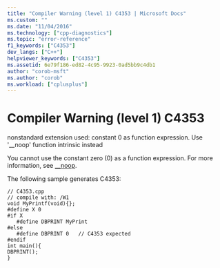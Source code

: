 ```yaml
---
title: "Compiler Warning (level 1) C4353 | Microsoft Docs"
ms.custom: ""
ms.date: "11/04/2016"
ms.technology: ["cpp-diagnostics"]
ms.topic: "error-reference"
f1_keywords: ["C4353"]
dev_langs: ["C++"]
helpviewer_keywords: ["C4353"]
ms.assetid: 6e79f186-ed82-4c95-9923-0ad5bb9c4db1
author: "corob-msft"
ms.author: "corob"
ms.workload: ["cplusplus"]
---
```

# Compiler Warning (level 1) C4353
nonstandard extension used: constant 0 as function expression. Use '__noop' function intrinsic instead  
  
 You cannot use the constant zero (0) as a function expression. For more information, see [__noop](../../intrinsics/noop.md).  
  
 The following sample generates C4353:  
  
```  
// C4353.cpp  
// compile with: /W1  
void MyPrintf(void){};  
#define X 0  
#if X  
   #define DBPRINT MyPrint  
#else  
   #define DBPRINT 0   // C4353 expected  
#endif  
int main(){  
DBPRINT();  
}  
```